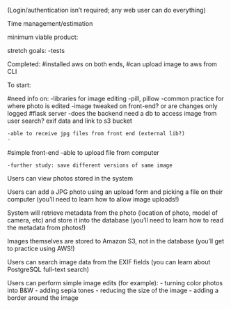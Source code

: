 (Login/authentication isn’t required; any web user can do everything)

Time management/estimation

minimum viable product:

stretch goals:
  -tests


Completed:
  #installed aws on both ends,
  #can upload image to aws from CLI


To start:

  #need info on:
    -libraries for image editing
       -pill, pillow
    -common practice for where photo is edited
       -image tweaked on front-end? or are changes only logged
  #flask server
    -does the backend need a db to access image from user search?  exif data and link to s3 bucket

    -able to receive jpg files from front end (external lib?)
    -

  #simple front-end
    -able to upload file from computer



    -further study: save different versions of same image

Users can view photos stored in the system

Users can add a JPG photo using an upload form and picking a file on their computer (you’ll need to learn how to allow image uploads!)

System will retrieve metadata from the photo (location of photo, model of camera, etc) and store it into the database (you’ll need to learn how to read the metadata from photos!)

Images themselves are stored to Amazon S3, not in the database (you’ll get to practice using AWS!)

Users can search image data from the EXIF fields (you can learn about PostgreSQL full-text search)

Users can perform simple image edits (for example): - turning color photos into B&W - adding sepia tones - reducing the size of the image - adding a border around the image